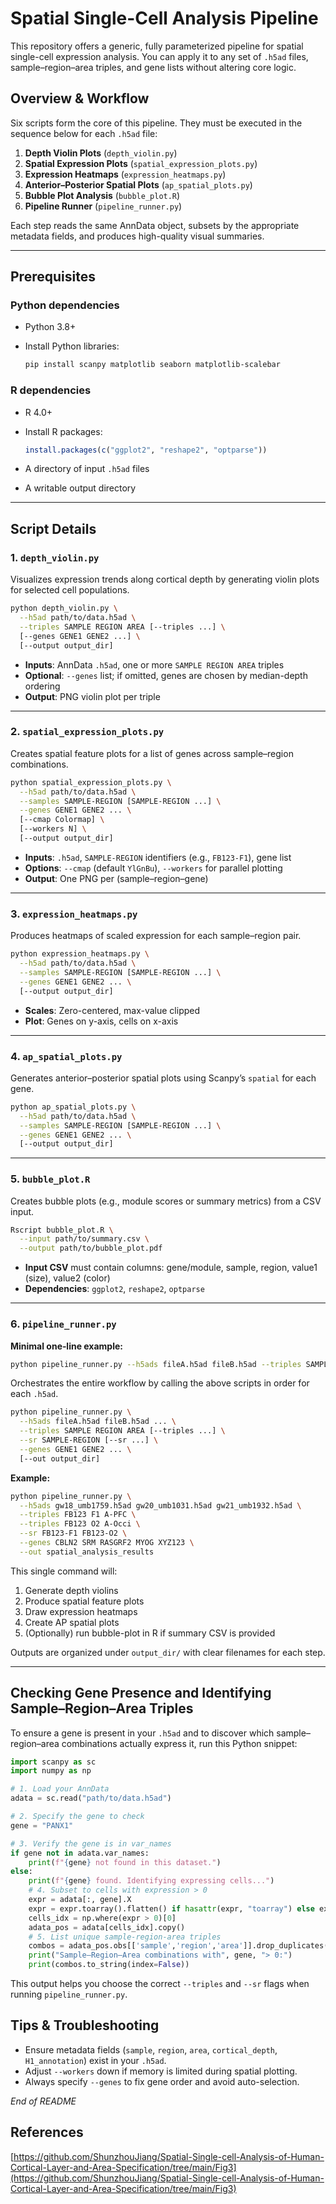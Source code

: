 # Spatial Single-Cell Analysis Pipeline

This repository offers a generic, fully parameterized pipeline for spatial single-cell expression analysis. You can apply it to any set of `.h5ad` files, sample–region–area triples, and gene lists without altering core logic.

## Overview & Workflow

Six scripts form the core of this pipeline. They must be executed in the sequence below for each `.h5ad` file:

1. **Depth Violin Plots** (`depth_violin.py`)
2. **Spatial Expression Plots** (`spatial_expression_plots.py`)
3. **Expression Heatmaps** (`expression_heatmaps.py`)
4. **Anterior–Posterior Spatial Plots** (`ap_spatial_plots.py`)
5. **Bubble Plot Analysis** (`bubble_plot.R`)
6. **Pipeline Runner** (`pipeline_runner.py`)

Each step reads the same AnnData object, subsets by the appropriate metadata fields, and produces high-quality visual summaries.

---

## Prerequisites

### Python dependencies

* Python 3.8+
* Install Python libraries:

  ```bash
  pip install scanpy matplotlib seaborn matplotlib-scalebar
  ```

### R dependencies

* R 4.0+

* Install R packages:

  ```r
  install.packages(c("ggplot2", "reshape2", "optparse"))
  ```

* A directory of input `.h5ad` files

* A writable output directory

---

## Script Details

### 1. `depth_violin.py`

Visualizes expression trends along cortical depth by generating violin plots for selected cell populations.

```bash
python depth_violin.py \
  --h5ad path/to/data.h5ad \
  --triples SAMPLE REGION AREA [--triples ...] \
  [--genes GENE1 GENE2 ...] \
  [--output output_dir]
```

* **Inputs**: AnnData `.h5ad`, one or more `SAMPLE REGION AREA` triples
* **Optional**: `--genes` list; if omitted, genes are chosen by median-depth ordering
* **Output**: PNG violin plot per triple

---

### 2. `spatial_expression_plots.py`

Creates spatial feature plots for a list of genes across sample–region combinations.

```bash
python spatial_expression_plots.py \
  --h5ad path/to/data.h5ad \
  --samples SAMPLE-REGION [SAMPLE-REGION ...] \
  --genes GENE1 GENE2 ... \
  [--cmap Colormap] \
  [--workers N] \
  [--output output_dir]
```

* **Inputs**: `.h5ad`, `SAMPLE-REGION` identifiers (e.g., `FB123-F1`), gene list
* **Options**: `--cmap` (default `YlGnBu`), `--workers` for parallel plotting
* **Output**: One PNG per (sample–region–gene)

---

### 3. `expression_heatmaps.py`

Produces heatmaps of scaled expression for each sample–region pair.

```bash
python expression_heatmaps.py \
  --h5ad path/to/data.h5ad \
  --samples SAMPLE-REGION [SAMPLE-REGION ...] \
  --genes GENE1 GENE2 ... \
  [--output output_dir]
```

* **Scales**: Zero-centered, max-value clipped
* **Plot**: Genes on y-axis, cells on x-axis

---

### 4. `ap_spatial_plots.py`

Generates anterior–posterior spatial plots using Scanpy’s `spatial` for each gene.

```bash
python ap_spatial_plots.py \
  --h5ad path/to/data.h5ad \
  --samples SAMPLE-REGION [SAMPLE-REGION ...] \
  --genes GENE1 GENE2 ... \
  [--output output_dir]
```

---

### 5. `bubble_plot.R`

Creates bubble plots (e.g., module scores or summary metrics) from a CSV input.

```bash
Rscript bubble_plot.R \
  --input path/to/summary.csv \
  --output path/to/bubble_plot.pdf
```

* **Input CSV** must contain columns: gene/module, sample, region, value1 (size), value2 (color)
* **Dependencies**: `ggplot2`, `reshape2`, `optparse`

---

### 6. `pipeline_runner.py`

**Minimal one‑line example:**

```bash
python pipeline_runner.py --h5ads fileA.h5ad fileB.h5ad --triples SAMPLE REGION AREA --sr SAMPLE-REGION --genes GENE1 GENE2 GENE3 --out output_dir
```

Orchestrates the entire workflow by calling the above scripts in order for each `.h5ad`.

```bash
python pipeline_runner.py \
  --h5ads fileA.h5ad fileB.h5ad ... \
  --triples SAMPLE REGION AREA [--triples ...] \
  --sr SAMPLE-REGION [--sr ...] \
  --genes GENE1 GENE2 ... \
  [--out output_dir]
```
**Example:**

```bash
python pipeline_runner.py \
  --h5ads gw18_umb1759.h5ad gw20_umb1031.h5ad gw21_umb1932.h5ad \
  --triples FB123 F1 A-PFC \
  --triples FB123 O2 A-Occi \
  --sr FB123-F1 FB123-O2 \
  --genes CBLN2 SRM RASGRF2 MYOG XYZ123 \
  --out spatial_analysis_results
```

This single command will:

1. Generate depth violins
2. Produce spatial feature plots
3. Draw expression heatmaps
4. Create AP spatial plots
5. (Optionally) run bubble-plot in R if summary CSV is provided

Outputs are organized under `output_dir/` with clear filenames for each step.

---

## Checking Gene Presence and Identifying Sample–Region–Area Triples

To ensure a gene is present in your `.h5ad` and to discover which sample–region–area combinations actually express it, run this Python snippet:

```python
import scanpy as sc
import numpy as np

# 1. Load your AnnData
adata = sc.read("path/to/data.h5ad")

# 2. Specify the gene to check
gene = "PANX1"

# 3. Verify the gene is in var_names
if gene not in adata.var_names:
    print(f"{gene} not found in this dataset.")
else:
    print(f"{gene} found. Identifying expressing cells...")
    # 4. Subset to cells with expression > 0
    expr = adata[:, gene].X
    expr = expr.toarray().flatten() if hasattr(expr, "toarray") else expr.flatten()
    cells_idx = np.where(expr > 0)[0]
    adata_pos = adata[cells_idx].copy()
    # 5. List unique sample-region-area triples
    combos = adata_pos.obs[['sample','region','area']].drop_duplicates()
    print("Sample–Region–Area combinations with", gene, "> 0:")
    print(combos.to_string(index=False))
```

This output helps you choose the correct `--triples` and `--sr` flags when running `pipeline_runner.py`.

## Tips & Troubleshooting

* Ensure metadata fields (`sample`, `region`, `area`, `cortical_depth`, `H1_annotation`) exist in your `.h5ad`.
* Adjust `--workers` down if memory is limited during spatial plotting.
* Always specify `--genes` to fix gene order and avoid auto-selection.

*End of README*

## References

[https://github.com/ShunzhouJiang/Spatial-Single-cell-Analysis-of-Human-Cortical-Layer-and-Area-Specification/tree/main/Fig3](https://github.com/ShunzhouJiang/Spatial-Single-cell-Analysis-of-Human-Cortical-Layer-and-Area-Specification/tree/main/Fig3)
